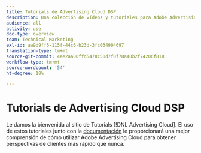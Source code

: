 ```yaml
---
title: Tutorials de Advertising Cloud DSP
description: Una colección de vídeos y tutoriales para Adobe Advertising Cloud.
audience: all
activity: use
doc-type: overview
team: Technical Marketing
exl-id: aa9d9ff5-115f-44c6-b23d-3fc034904697
translation-type: tm+mt
source-git-commit: 4ee2aa00ffd5478c50d7f0f78a40b2f74206f818
workflow-type: tm+mt
source-wordcount: '54'
ht-degree: 18%

---
```


# Tutorials de Advertising Cloud DSP

Le damos la bienvenida al sitio de Tutorials [!DNL Advertising Cloud]. El uso de estos tutoriales junto con la [documentación](https://helpx.adobe.com/support/advertising-cloud.html) le proporcionará una mejor comprensión de cómo utilizar Adobe Advertising Cloud para obtener perspectivas de clientes más rápido que nunca.

<!--
See other -learn tutorials landing pages to get ideas for additional content
-->
